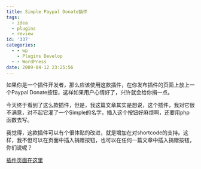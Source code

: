 ```yaml
---
title: Simple Paypal Donate插件
tags:
  - idea
  - plugins
  - review
id: '337'
categories:
  - - wp
    - Plugins Develop
  - - WordPress
date: 2009-04-12 23:25:56
---
```


如果你是一个插件开发者，那么应该使用这款插件，在你发布插件的页面上放上一个Paypal Donate按钮，这样如果用户心情好了，兴许就会给你捐一点。

今天终于看到了这么款插件，但是，我这篇文章其实是想说，这个插件，我对它很不满意，对不起它灌了一个Simple的名字，插入这个按钮好麻烦啊，还要用php函数去写。

我觉得，这款插件可以有个很体贴的改进，就是增加在对shortcode的支持。这样，我不但可以在页面中插入捐赠按钮，也可以在任何一篇文章中插入捐赠按钮，你们说呢？

[插件页面在这里](http://www.artiss.co.uk/simple-paypal-donate)